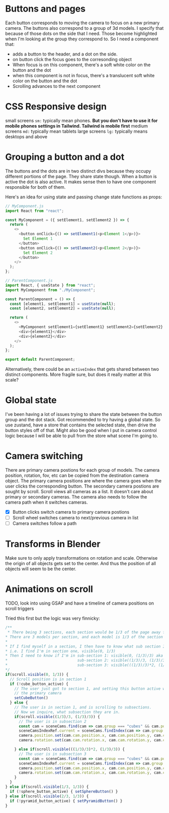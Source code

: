 # Buttons and pages
Each button corresponds to moving the camera to focus on a new primary camera.
The buttons also correspond to a group of 3d models. I specify that because of those dots on the side that I need. Those become highlighted when I'm looking at the group they correspond to. So I need a component that:
- adds a button to the header, and a dot on the side. 
- on button click the focus goes to the corresonding object
- When focus is on this component, there's a soft white color on the button and the dot
- when this component is not in focus, there's a translucent soft white color on the button and the dot 
- Scrolling advances to the next component

# CSS Responsive design
small screens `sm:` typically mean phones. **But you don't have to use it for mobile phones settings in Tailwind. Tailwind is mobile first**
medium screens `md:` typically mean tablets
large screens `lg:` typically means desktops and above

# Grouping a button and a dot
The buttons and the dots are in two distinct divs because they occupy different portions of the page. They share state though. When a button is active the dot is also active. It makes sense then to have one component responsible for both of them.

Here's an idea for using state and passing change state functions as props:
```js
// MyComponent.js
import React from "react";

const MyComponent = ({ setElement1, setElement2 }) => {
  return (
    <>
      <button onClick={() => setElement1(<p>Element 1</p>)}>
        Set Element 1
      </button>
      <button onClick={() => setElement2(<p>Element 2</p>)}>
        Set Element 2
      </button>
    </>
  );
};

// ParentComponent.js
import React, { useState } from "react";
import MyComponent from "./MyComponent";

const ParentComponent = () => {
  const [element1, setElement1] = useState(null);
  const [element2, setElement2] = useState(null);

  return (
    <>
      <MyComponent setElement1={setElement1} setElement2={setElement2} />
      <div>{element1}</div>
      <div>{element2}</div>
    </>
  );
};

export default ParentComponent;
```

Alternatively, there could be an `activeIndex` that gets shared between two distinct components. More fragile sure, but does it really matter at this scale?

# Global state
I've been having a lot of issues trying to share the state between the button group and the dot stack. Got recommended to try having a global state. So use zustand, have a store that contains the selected state, then drive the button styles off of that. Might also be good when I put in camera control logic because I will be able to pull from the store what scene I'm going to.

# Camera switching
There are primary camera postions for each group of models. The camera position, rotation, fov, etc can be copied from the destination camera object. The primary camera positions are where the camera goes when the user clicks the corresponding button. The secondary camera postions are sought by scroll. Scroll views all cameras as a list. It doesn't care about primary or secondary cameras. The camera also needs to follow the camera path when it switches cameras.

- [x] Button clicks switch camera to primary camera postions
- [ ] Scroll wheel switches camera to next/previous camera in list 
- [ ] Camera switches follow a path

# Transforms in Blender
Make sure to only apply transformations on rotation and scale. Otherwise the origin of all objects gets set to the center. And thus the position of all objects will seem to be the center.

# Animations on scroll
TODO, look into using GSAP and have a timeline of camera positions on scroll triggers

Tried this first but the logic was very finnicky:
```js
/** 
 * There being 3 sections, each section would be 1/3 of the page away from each other.
* There are 3 models per section, and each model is 1/3 of the section away from each other.
* 
* If I find myself in a section, I then have to know what sub section I'm in. 
* i.e. I find I'm in section one, visible(0, 1/3)
* Then I need to know if I'm in sub-section 1: visible(0, (1/3)/3) aka 1/3 of the whole page divided by the 3 models in the section
*                               sub-section 2: visible((1/3)/3, (1/3)/3) aka The end of subsection 1, up to the start of subsection 2
*                               sub-section 3: visible(((1/3)/3)*2, (1/3)/3) aka The end of subsection 2, up to the end of the section
*/
if(scroll.visible(0, 1/3)) {
  // Scroll position is in section 1
  if (!cube_button_active) { 
    // The user just got to section 1, and setting this button active will trigger a camera change to
    // the primary camera
    setCubeButton() 
  } else {
    // The user is in section 1, and is scrolling to subsections.
    // Now we inquire, what subsection they are in.
    if(scroll.visible((1/3)/3, (1/3)/3)) {
      // The user is in subsection 2
      const cam = sceneCams.find(cam => cam.group === "cubes" && cam.position === 2);
      sceneCamsIndexRef.current = sceneCams.findIndex(cam => cam.group === "cubes" && cam.position === 2);
      camera.position.set(cam.cam.position.x, cam.cam.position.y, cam.cam.position.z)
      camera.rotation.set(cam.cam.rotation.x, cam.cam.rotation.y, cam.cam.rotation.z)

    } else if(scroll.visible(((1/3)/3)*2, (1/3)/3)) {
      // The user is in subsection 3
      const cam = sceneCams.find(cam => cam.group === "cubes" && cam.position === 3);
      sceneCamsIndexRef.current = sceneCams.findIndex(cam => cam.group === "cubes" && cam.position === 3);
      camera.position.set(cam.cam.position.x, cam.cam.position.y, cam.cam.position.z)
      camera.rotation.set(cam.cam.rotation.x, cam.cam.rotation.y, cam.cam.rotation.z)
    }
  }
} else if(scroll.visible(1/3, 1/3)) {
  if (!sphere_button_active) { setSphereButton() }
} else if(scroll.visible(2/3, 1/3)) {
  if (!pyramid_button_active) { setPyramidButton() }
}
```